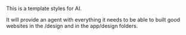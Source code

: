 This is a template styles for AI.

It will provide an agent with everything it needs to be able to built good websites in the /design and in the app/design folders.

